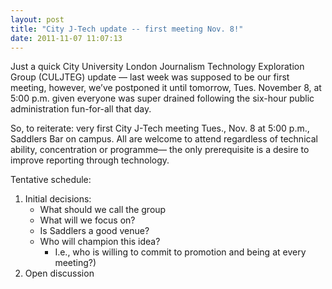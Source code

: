 ```yaml
---
layout: post
title: "City J-Tech update -- first meeting Nov. 8!"
date: 2011-11-07 11:07:13
---
```


Just a quick City University London Journalism Technology Exploration Group (CULJTEG) update — last week was supposed to be our first meeting, however, we’ve postponed it until tomorrow, Tues. November 8, at 5:00 p.m. given everyone was super drained following the six-hour public administration fun-for-all that day. 

So, to reiterate: very first City J-Tech meeting Tues., Nov. 8 at 5:00 p.m., Saddlers Bar on campus. All are welcome to attend regardless of technical ability, concentration or programme— the only prerequisite is a desire to improve reporting through technology.

Tentative schedule:

1. Initial decisions: 
    + What should we call the group
    + What will we focus on?
    + Is Saddlers a good venue?
    + Who will champion this idea? 
        + I.e., who is willing to commit to promotion and being at every meeting?)
2. Open discussion